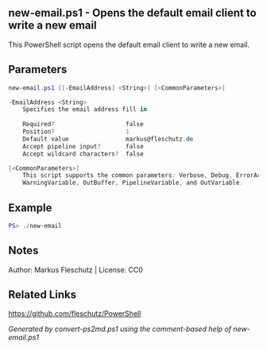 ## new-email.ps1 - Opens the default email client to write a new email

This PowerShell script opens the default email client to write a new email.

## Parameters
```powershell
new-email.ps1 [[-EmailAddress] <String>] [<CommonParameters>]

-EmailAddress <String>
    Specifies the email address fill in
    
    Required?                    false
    Position?                    1
    Default value                markus@fleschutz.de
    Accept pipeline input?       false
    Accept wildcard characters?  false

[<CommonParameters>]
    This script supports the common parameters: Verbose, Debug, ErrorAction, ErrorVariable, WarningAction, 
    WarningVariable, OutBuffer, PipelineVariable, and OutVariable.
```

## Example
```powershell
PS> ./new-email

```

## Notes
Author: Markus Fleschutz | License: CC0

## Related Links
https://github.com/fleschutz/PowerShell

*Generated by convert-ps2md.ps1 using the comment-based help of new-email.ps1*
